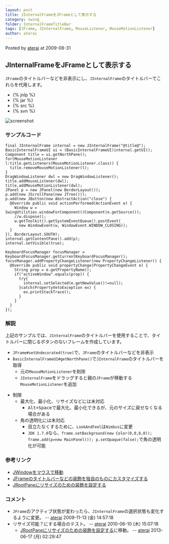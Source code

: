 ```yaml
---
layout: post
title: JInternalFrameをJFrameとして表示する
category: swing
folder: InternalFrameTitleBar
tags: [JFrame, JInternalFrame, MouseListener, MouseMotionListener]
author: aterai
---
```


Posted by [aterai](http://terai.xrea.jp/aterai.html) at 2009-08-31

## JInternalFrameをJFrameとして表示する
`JFrame`のタイトルバーなどを非表示にし、`JInternalFrame`のタイトルバーでこれらを代用します。

- {% jnlp %}
- {% jar %}
- {% src %}
- {% svn %}

<!-- dummy comment line for breaking list -->

![screenshot](https://lh4.googleusercontent.com/_9Z4BYR88imo/TQTOo9LcVwI/AAAAAAAAAcs/fUEpKhXr_aI/s800/InternalFrameTitleBar.png)

### サンプルコード
<pre class="prettyprint"><code>final JInternalFrame internal = new JInternalFrame("@title@");
BasicInternalFrameUI ui = (BasicInternalFrameUI)internal.getUI();
Component title = ui.getNorthPane();
for(MouseMotionListener l:title.getListeners(MouseMotionListener.class)) {
  title.removeMouseMotionListener(l);
}
DragWindowListener dwl = new DragWindowListener();
title.addMouseListener(dwl);
title.addMouseMotionListener(dwl);
JPanel p = new JPanel(new BorderLayout());
p.add(new JScrollPane(new JTree()));
p.add(new JButton(new AbstractAction("close") {
  @Override public void actionPerformed(ActionEvent e) {
    Window w = SwingUtilities.windowForComponent((Component)e.getSource());
    //w.dispose();
    w.getToolkit().getSystemEventQueue().postEvent(
      new WindowEvent(w, WindowEvent.WINDOW_CLOSING));
  }
}), BorderLayout.SOUTH);
internal.getContentPane().add(p);
internal.setVisible(true);

KeyboardFocusManager focusManager = KeyboardFocusManager.getCurrentKeyboardFocusManager();
focusManager.addPropertyChangeListener(new PropertyChangeListener() {
  @Override public void propertyChange(PropertyChangeEvent e) {
    String prop = e.getPropertyName();
    if("activeWindow".equals(prop)) {
      try{
        internal.setSelected(e.getNewValue()!=null);
      }catch(PropertyVetoException ex) {
        ex.printStackTrace();
      }
    }
  }
});
</code></pre>

### 解説
上記のサンプルでは、`JInternalFrame`のタイトルバーを使用することで、タイトルバーに閉じるボタンのないフレームを作成しています。

- `JFrame#setUndecorated(true)`で、`JFrame`のタイトルバーなどを非表示
- `BasicInternalFrameUI#getNorthPane()`で`JInternalFrame`のタイトルバーを取得
    - 元の`MouseMotionListener`を削除
    - `JInternalFrame`をドラッグすると親の`JFrame`が移動する`MouseMotionListener`を追加

<!-- dummy comment line for breaking list -->

- 制限
    - 最大化、最小化、リサイズなどには未対応
        - <kbd>Alt+Space</kbd>で最大化、最小化できるが、元のサイズに戻せなくなる場合がある
    - 角の透明化には未対応
        - 目立たなくするために、`LookAndFeel`は`Nimbus`に変更
        - `JDK 1.7.0`なら、`frame.setBackground(new Color(0,0,0,0)); frame.add(p=new MainPanel()); p.setOpaque(false);`で角の透明化が可能

<!-- dummy comment line for breaking list -->

### 参考リンク
- [JWindowをマウスで移動](http://terai.xrea.jp/Swing/DragWindow.html)
- [JFrameのタイトルバーなどの装飾を独自のものにカスタマイズする](http://terai.xrea.jp/Swing/CustomDecoratedFrame.html)
- [JRootPaneにリサイズのための装飾を設定する](http://terai.xrea.jp/Swing/WindowDecorationStyle.html)

<!-- dummy comment line for breaking list -->

### コメント
- `JFrame`のアクティブ状態が変わったら、`JInternalFrame`の選択状態も変化するように変更。 -- [aterai](http://terai.xrea.jp/aterai.html) 2009-11-13 (金) 14:57:18
- リサイズ可能？にする場合のテスト。 -- [aterai](http://terai.xrea.jp/aterai.html) 2010-06-10 (木) 15:07:18
    - [JRootPaneにリサイズのための装飾を設定する](http://terai.xrea.jp/Swing/WindowDecorationStyle.html)に移動。 -- [aterai](http://terai.xrea.jp/aterai.html) 2013-06-17 (月) 02:29:47

<!-- dummy comment line for breaking list -->

